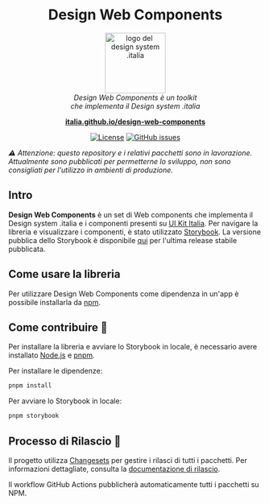 <h1 align="center">Design Web Components</h1>

<p align="center">
  <img src="public/favicons/android-chrome-512x512.png" alt="logo del design system .italia" width="120px" height="auto"/>
  <br>
  <i>Design Web Components è un toolkit
    <br> che implementa il Design system .italia</i>
  <br>
</p>

<p align="center">
  <a href="https://italia.github.io/design-web-components"><strong>italia.github.io/design-web-components</strong></a>
  <br>
</p>

<p align="center">
    <!-- <a href="https://www.npmjs.com/package/design-react-kit"><img src="https://img.shields.io/npm/v/design-react-kit.svg" alt="NPM"></a>
    <a href="https://github.com/italia/design-react-kit/actions"><img src="https://github.com/italia/design-react-kit/actions/workflows/ci.yml/badge.svg" alt="Build"></a>
    <a href="https://codecov.io/gh/italia/design-react-kit"><img src="https://codecov.io/gh/italia/design-react-kit/branch/main/graph/badge.svg?token=0Ud6YSFi0r" alt="codecov"></a> -->
    <a href="https://github.com/italia/design-web-components/blob/main/LICENSE"><img src="https://img.shields.io/github/license/italia/design-web-components.svg" alt="License"></a>
    <a href="https://github.com/italia/design-web-components/issues"><img src="https://img.shields.io/github/issues/italia/design-web-components.svg" alt="GitHub issues"></a>
</p>

<!-- <p align="center">
  <a href="https://developersitalia.slack.com/messages/C04J92F9XM2/">
    <img src="https://img.shields.io/badge/Slack%20channel-%23design--dev--react-blue.svg" alt="Join the #design-system-react channel" />
  </a>
  <a href="https://slack.developers.italia.it/">
    <img src="https://slack.developers.italia.it/badge.svg" alt="Get invited" />
  </a>
</p> -->

<!-- _Read this in other languages: [English 🇬🇧](README.EN.md)._ -->

_⚠️ Attenzione: questo repository e i relativi pacchetti sono in lavorazione. Attualmente sono pubblicati per permetterne lo sviluppo, non sono consigliati per l'utilizzo in ambienti di produzione._

## Intro

**Design Web Components** è un set di Web components che implementa il Design system .italia e i componenti presenti su [UI Kit Italia](https://github.com/italia/design-ui-kit).
Per navigare la libreria e visualizzare i componenti, è stato utilizzato [Storybook](https://storybook.js.org/).
La versione pubblica dello Storybook è disponibile [qui](https://italia.github.io/design-web-components) per l'ultima release stabile pubblicata.

## Come usare la libreria

Per utilizzare Design Web Components come dipendenza in un'app è possibile installarla da [npm](https://www.npmjs.com/~italia).

## Come contribuire 💙

Per installare la libreria e avviare lo Storybook in locale, è necessario avere installato [Node.js](https://nodejs.org/) e [pnpm](https://pnpm.io/).

Per installare le dipendenze:

```sh
pnpm install
```

Per avviare lo Storybook in locale:

```sh
pnpm storybook
```

## Processo di Rilascio 🚀

Il progetto utilizza [Changesets](https://github.com/changesets/changesets) per gestire i rilasci di tutti i pacchetti. Per informazioni dettagliate, consulta la [documentazione di rilascio](./RELEASE.md).

Il workflow GitHub Actions pubblicherà automaticamente tutti i pacchetti su NPM.
